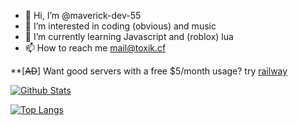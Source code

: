 - 👋 Hi, I’m @maverick-dev-55
- 👀 I’m interested in coding (obvious) and music
- 🌱 I’m currently learning Javascript and (roblox) lua
- 📫 How to reach me mail@toxik.cf

**\[~~AD~~] Want good servers with a free $5/month usage? try [railway](https://railway.app?referralCode=ToxikDevs)

<!---
maverick-dev-55/maverick-dev-55 is a ✨ special ✨ repository because its `README.md` (this file) appears on your GitHub profile.
You can click the Preview link to take a look at your changes.
--->
[![Github Stats](https://github-readme-stats.vercel.app/api?username=maverick-dev-55&show_icons=true&theme=bear)](https://github.com/anuraghazra/github-readme-stats)

[![Top Langs](https://github-readme-stats.vercel.app/api/top-langs/?username=maverick-dev-55&theme=bear)](https://github.com/anuraghazra/github-readme-stats)
